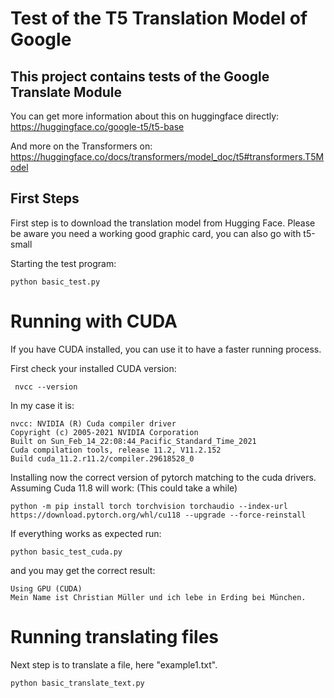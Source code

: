 # Test of the T5 Translation Model of Google

## This project contains tests of the Google Translate Module

You can get more information about this on huggingface directly: https://huggingface.co/google-t5/t5-base

And more on the Transformers on: https://huggingface.co/docs/transformers/model_doc/t5#transformers.T5Model

## First Steps

First step is to download the translation model from Hugging Face. Please be aware you need a working good graphic card, you can also go with t5-small

Starting the test program:
```
python basic_test.py
```

# Running with CUDA

If you have CUDA installed, you can use it to have a faster running process. 

First check your installed CUDA version:
```
 nvcc --version
```

In my case it is:
```
nvcc: NVIDIA (R) Cuda compiler driver
Copyright (c) 2005-2021 NVIDIA Corporation
Built on Sun_Feb_14_22:08:44_Pacific_Standard_Time_2021
Cuda compilation tools, release 11.2, V11.2.152
Build cuda_11.2.r11.2/compiler.29618528_0
```

Installing now the correct version of pytorch matching to the cuda drivers. Assuming Cuda 11.8 will work: (This could take a while)
```
python -m pip install torch torchvision torchaudio --index-url https://download.pytorch.org/whl/cu118 --upgrade --force-reinstall
```

If everything works as expected run:
```
python basic_test_cuda.py
```

and you may get the correct result:
```
Using GPU (CUDA)
Mein Name ist Christian Müller und ich lebe in Erding bei München.
```

# Running translating files

Next step is to translate a file, here "example1.txt".

```
python basic_translate_text.py
```
